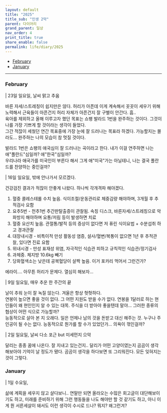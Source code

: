 ```yaml
---
layout: default
title: "2025"
title_sub: "인생 2막"
parent: 다이어리
grand_parent: 일상
nav_order: 4
print_title: true
share_enable: false
permalink: life/diary/2025
---
```


<style>
code {
  white-space : pre-wrap
}
</style>

<!-- - [December](#december) -->
<!-- - [November](#november) -->
<!-- - [October](#october) -->
<!-- - [September](#september) -->
<!-- - [August](#August) -->
<!-- - [July](#july) -->
<!-- - [June](#june) -->
<!-- - [May](#may) -->
<!-- - [April](#april) -->
<!-- - [March](#march) -->
- [February](#february)
- [January](#january)
  
---

### February

| 23일 일요일, 날씨 맑고 추움

바른 자세/스트레칭이 쉽지만은 않다. 허리가 아픈데 이게 계속해서 꼿꼿이 세우기 위해 노력해서 근육들이 아픈건지 허리 자체가 아픈건지 잘 구별이 안간다. 흠..  
육아를 제외하고 올해 이루고자 했던 목표는 쇼팽 발라드 1번을 완주하는 것이다. 그것이 나를 가장 기쁘게 할 것이라는 생각이 들었다.  
그간 적잖이 세웠던 연간 목표중에 가장 눈에 잘 드러나는 목표라 하겠다. 가능할지는 몰라도... 완주하는 나의 모습이 참 멋질 것이다.  
  
발라드 1번은 쇼팽의 애국심이 잘 드러나는 곡이라고 한다. 내가 이걸 연주하면 나는 애"폴란드"심일까? 애"한국"심일까?  
우리나라 애국가를 미국인이 부른다 해서 그게 애"미국"가는 아닐테니, 나는 결국 폴란드를 찬양하는 중인걸까?  
  
| 16일 일요일, 밖에 안나가서 모르겠다.  
  
건강검진 결과가 적잖이 안좋게 나왔다. 하나씩 각개격파 해야겠다.  
  
1. 혈중 콜레스테롤 수치 높음. 식이조절/운동관리로 체중감량 해야하며, 3개월 후 추적검사 요함  
2. 요추5번 - 천추1번 추간판탈출증이 관찰됨. 속칭 디스크, 바른자세/스트레칭으로 악화방지 해야하며 요통/저림 등이 발생하면 치료  
3. 혈중 요산치 높음. 관절통/발적 등의 증상이 없다면 저 퓨린 식이요법 + 수분섭취 하고 경과관찰  
4. 대장내시경 - 비특이적 만성 활동성 염증, 설사/혈변/복통이 없으면 1년 후 추적관찰, 있다면 진료 요함  
5. 위내시경 - 만성 표재성 위염, 자극적인 식습관 피하고 규칙적인 식습관/정기검사  
6. 과체중. 체지방 10.6kg 빼기  
7. 당화혈색소는 낮은데 공복혈당이 살짝 높음. 이거 포카리 먹어서 그런건가?  
  
에라이.... 아무튼 허리가 문제다. 열심히 해보자... 

| 9일 일요일, 매우 추운 한 주간의 끝

날이 추워 눈이 잘 녹질 않는다. 겨울은 항상 헛헛하다.  
연봉이 높으면 좋을 것이 없다. 그 어떤 지원도 받을 수가 없다. 연봉을 1달러로 하는 현인들이 왜 현인인지 알 수 있는 대목. 주식을 더 받아야 좋을텐데 말야...  그러한 종류의 협상이 어떤 식으로 가능할까?  
능동적으로 살아 본 지 오래다. 일은 언제나 남의 것을 돈받고 대신 해주는 것. 누구나 주인공이 될 수는 없다. 능동적으로 뭔가를 할 수가 있었던가... 의욕이 꺾인걸까?  
  
| 2일 일요일, 날씨 다소 포근 but 미세먼지 으악  
  
달리는 종종 꿈에 나온다. 잘 지내고 있는건지.. 달리가 어떤 고양이였는지 곰곰이 생각해보아야 기억이 날 정도가 됐다. 곰곰이 생각을 하다보면 또 그리워진다. 모든 잊혀지는 것이 그렇다.  
  

### January

| 1일 수요일, 

삶에 계획을 세우지 않고 살다보니.. 연말만 되면 올라오는 수많은 회고글이 대단해보이기도 하고, 미래를 준비하기 위해 그런 행동들을 나도 해야만 할 것 같기도 하고, 아니 이게 뭔 서른세살이 돼서도 이런 생각이 수시로 드나? 뭐지? 왜그런겨?  
  